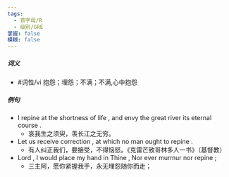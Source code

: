 ```yaml
---
tags:
  - 首字母/R
  - 级别/GRE
掌握: false
模糊: false
---
```

##### 词义
- #词性/vi  抱怨；埋怨；不满；不满,心中抱怨
##### 例句
- I repine at the shortness of life , and envy the great river its eternal course .
	- 哀我生之须臾，羡长江之无穷。
- Let us receive correction , at which no man ought to repine .
	- 有人纠正我们，要接受，不得恼怒。《克雷芒致哥林多人一书》（基督教）
- Lord , I would place my hand in Thine , Nor ever murmur nor repine ;
	- 三主阿，愿你紧握我手，永无埋怨随你而走；
